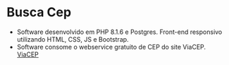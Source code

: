 # Busca Cep
- Software desenvolvido em PHP 8.1.6 e Postgres. Front-end responsivo utilizando HTML, CSS, JS e Bootstrap.
- Software consome o webservice gratuito de CEP do site ViaCEP.
<a href="https://viacep.com.br/">ViaCEP</a>

